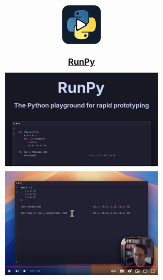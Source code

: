 <p align="center">
  <a href="https://runpy.app">
    <img src="docs/icon.png" heigh="128" />
    <h1 align="center">RunPy</h1>
  </a>
</p>

![RunPy banner](docs/promo.png)

[![Introduction to RunPy](docs/runpy-intro-video.png)](https://www.youtube.com/watch?v=Fx8ECJIFKdg)

